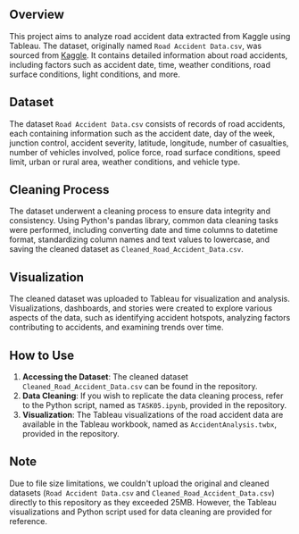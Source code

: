 ## Overview
This project aims to analyze road accident data extracted from Kaggle using Tableau. The dataset, originally named `Road Accident Data.csv`, was sourced from [Kaggle](https://www.kaggle.com/datasets/nextmillionaire/car-accident-dataset). It contains detailed information about road accidents, including factors such as accident date, time, weather conditions, road surface conditions, light conditions, and more.

## Dataset
The dataset `Road Accident Data.csv` consists of records of road accidents, each containing information such as the accident date, day of the week, junction control, accident severity, latitude, longitude, number of casualties, number of vehicles involved, police force, road surface conditions, speed limit, urban or rural area, weather conditions, and vehicle type.

## Cleaning Process
The dataset underwent a cleaning process to ensure data integrity and consistency. Using Python's pandas library, common data cleaning tasks were performed, including converting date and time columns to datetime format, standardizing column names and text values to lowercase, and saving the cleaned dataset as `Cleaned_Road_Accident_Data.csv`.

## Visualization
The cleaned dataset was uploaded to Tableau for visualization and analysis. Visualizations, dashboards, and stories were created to explore various aspects of the data, such as identifying accident hotspots, analyzing factors contributing to accidents, and examining trends over time.

## How to Use
1. **Accessing the Dataset**: The cleaned dataset `Cleaned_Road_Accident_Data.csv` can be found in the repository.
2. **Data Cleaning**: If you wish to replicate the data cleaning process, refer to the Python script, named as `TASK05.ipynb`, provided in the repository.
3. **Visualization**: The Tableau visualizations of the road accident data are available in the Tableau workbook, named as `AccidentAnalysis.twbx`, provided in the repository.

## Note
Due to file size limitations, we couldn't upload the original and cleaned datasets (`Road Accident Data.csv` and `Cleaned_Road_Accident_Data.csv`) directly to this repository as they exceeded 25MB. However, the Tableau visualizations and Python script used for data cleaning are provided for reference.
